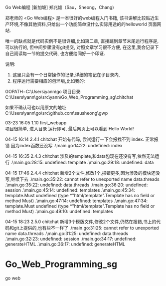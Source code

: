 Go Web编程
[新加坡] 郑兆雄（Sau，Sheong，Chang)

郑老师的 <Go Web编程> 是一本很好的web编程入门书籍,
该书讲解比较贴近生产环境,不像其他资料,只给出一个功能简单没什么实际用途的的helloworld 页面网站.

唯一的缺点就是代码实例不是很详细,比如第二章, 直接跳到章节末尾运行程序是,可以执行的, 但中间步骤没有git提交, 
对照文章学习很不方便, 在这里,我会记录下自己阅读每一节的提交代码, 也方便给同好一个印证.

说明:
1. 这里只会有一个日常操作的记录,详细的笔记在子目录内,
2. 程序运行需要相应的包环境,比如我的:

GOPATH=C:\Users\yann\go
项目目录:
C:\Users\yann\go\src\yann\Go_Web_Programming_sg\chitchat

 如果不确认可也以用原文的地址
C:\Users\yann\go\src\github.com\sausheong\gwp



03-23 16:05
1.10  first_webapp  
项目很简单, 进入目录 运行即可, 最后网页上可以看到 Hello World!

04-15 16:14
2.4.1 chitchat   开始有代码, 尝试运行一下会报找不到 index.  正常报错 因为index函数还没写
.\main.go:14:22: undefined: index

04-15 16:35
2.4.3 chitchat   涉及的template,和data包现在还没有写,依然无法运行 
.\main.go:28:15: undefined: template
.\main.go:29:18: undefined: data

04-15 17:46
2.4.4 chitchat  新增2个文件,修改1个,报错更多,因为涉及的模块还没写,继续下去
.\main.go:35:22: cannot refer to unexported name data.threads
.\main.go:35:22: undefined: data.threads
.\main.go:36:20: undefined: session
.\main.go:45:14: undefined: templates
.\main.go:45:34: template.Must undefined (type *"html/template".Template has no field or method Must)
.\main.go:47:14: undefined: templates
.\main.go:47:34: template.Must undefined (type *"html/template".Template has no field or method Must)
.\main.go:49:10: undefined: templates

04-15 18:23
2.5.0 chitchat  新增3个模版文件,修改2个文件,仍然在报错,书上的代码和git上提供的,也有些不一样了
.\main.go:31:25: cannot refer to unexported name data.threads
.\main.go:31:25: undefined: data.threads
.\main.go:32:23: undefined: session
.\main.go:34:17: undefined: generateHTML
.\main.go:36:17: undefined: generateHTML





# Go_Web_Programming_sg
go web 
